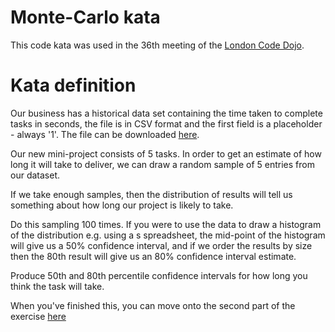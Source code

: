 # Monte-Carlo kata

This code kata was used in the 36th meeting of the [London Code Dojo](https://www.meetup.com/London-Code-Dojo/events/229432041/).

# Kata definition

Our business has a historical data set containing the time taken to complete tasks in seconds, the file is in CSV format and the first field is a placeholder - always '1'. The file can be downloaded [here](./task-times.csv).

Our new mini-project consists of 5 tasks. In order to get an estimate of how long it will take to deliver, we can draw a random sample of 5 entries from our dataset.

If we take enough samples, then the distribution of results will tell us something about how long our project is likely to take.

Do this sampling 100 times. If you were to use the data to draw a histogram of the distribution e.g. using a s spreadsheet, the mid-point of the histogram will give us a 50% confidence interval, and if we order the results by size then the 80th result will give us an 80% confidence interval estimate.

Produce 50th and 80th percentile confidence intervals for how long you think the task will take.

When you've finished this, you can move onto the second part of the exercise [here](./README_2nd.md)

